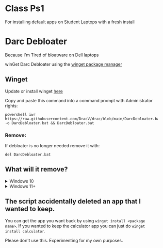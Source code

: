 # Class Ps1
For installing default apps on Student Laptops with a fresh install
               




# Darc Debloater
Because I'm Tired of bloatware on Dell laptops 


winGet Darc Debloater using the [winget package manager](https://github.com/microsoft/winget-cli)

## Winget
Update or install winget [here](https://www.microsoft.com/p/app-installer/9nblggh4nns1)

Copy and paste this command into a command prompt with Administrator rights:

    powershell iwr https://raw.githubusercontent.com/DracV/drac/blob/main/DarcDebloater.bat -o DarcDebloater.bat && DarcDebloater.bat

### Remove:
If debloater is no longer needed remove it with:
    
    del DarcDebloater.bat
    
## What will it remove?

<details>
  <summary>Windows 10</summary>

```
Edge (Will ask first)
Camera App (Will ask first)
Snipping Tool (Will ask first)
Skype
Microsoft Teams
Xbox Applications
Groove-Music
Feedback-Hub
Microsoft Tips
3D-Viewer
Paint-3D
Weather
Mail and Calendar
Your Phone
Contacts App
Microsoft Pay
Microsoft Maps
Office
OneNote
Windows Sound Recorder
Movies & TV App
Mixed Reality-Portal
Sticky Notes
Get Help
OneDrive
Microsoft Solitaire Collection
Calculator
Microsoft Edge WebView2 Runtime
```

</details>

<details>
<summary>Windows 11+</summary>


All of the Windows 10 Applications and:

```
Microsoft To do
Power Automate
Microsoft News
Disney+
Microsoft Family 
Quick Assist
Clipchamp
...
```
</details>

## The script accidentally deleted an app that I wanted to keep.

You can get the app you want back by using `winget install <package name>`. If you wanted to keep the calculator app you can just do `winget install calculator`. 

Please don't use this. Experimenting for my own purposes.
